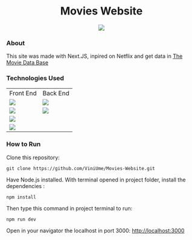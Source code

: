 <div align="center">
  <h1>Movies Website</h1>
  <img src="https://user-images.githubusercontent.com/66230638/156048507-2b9cb88b-52c9-4efe-8dcc-bab7ada3e7f3.png">
</div>

### About
This site was made with Next.JS, inpired on Netflix and get data in <a href="https://www.themoviedb.org/?language=pt-BR">The Movie Data Base</a>

### Technologies Used
<table>
  <tr>
    <td>Front End</td>
    <td>Back End</td>
  </tr>
  
  <tr>
    <td><img src="https://img.shields.io/badge/Next-black?style=for-the-badge&logo=next.js&logoColor=white"></td>
    <td><img src="https://img.shields.io/badge/Next-black?style=for-the-badge&logo=next.js&logoColor=white"></td>
  </tr>
    <td><img src="https://img.shields.io/badge/html5-%23E34F26.svg?style=for-the-badge&logo=html5&logoColor=white"></td>
    <td><img src="https://img.shields.io/badge/vercel-%23000000.svg?style=for-the-badge&logo=vercel&logoColor=white"></td>
  <tr>
    <td><img src="https://img.shields.io/badge/css3-%231572B6.svg?style=for-the-badge&logo=css3&logoColor=white"></td>
  </tr>
  <tr>
    <td><img src="https://img.shields.io/badge/SASS-hotpink.svg?style=for-the-badge&logo=SASS&logoColor=white"></td>
  </tr>
</table>

### How to Run
Clone this repository:

    git clone https://github.com/ViniUme/Movies-Website.git
    
Have Node.js installed. With terminal opened in project folder, install the dependencies :

    npm install
    
Then type this command in project terminal to run:

    npm run dev
    
Open in your navigator the localhost in port 3000: <a href="http://localhost:3000"> http://localhost:3000</a>
